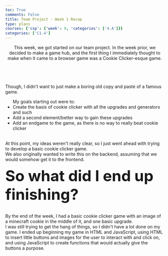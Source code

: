 ```yaml
---
toc: True
comments: False
title: Team Project - Week 1 Recap
type: plans
courses: {'csp': {'week': 9, 'categories': ['4.A']}}
categories: ['C1.4']
---
```

<header>This week, we got started on our team project. In the week prior, we decided to make a game hub, and the first thing I immediately thought to make when it came to a browser game was a Cookie Clicker-esque game.</header><br>
Though, I didn't want to just make a boring old copy and paste of a famous game.<br>
<ul>My goals starting out were to:
<li>Create the basis of cookie clicker with all the upgrades and generators and such</li>
<li>Add a second element/better way to gain these upgrades</li>
<li>Add an endgame to the game, as there is no way to really beat cookie clicker</li>
</ul><br>
At this point, my ideas weren't really clear, so I just went ahead with trying to develop a basic cookie clicker game.<br>
We also originally wanted to write this on the backend, assuming that we would somehow get it to the frontend.<br>

<strong><font size = 20>So what did I end up finishing?</font></strong>

<br>By the end of the week, I had a basic cookie clicker game with an image of a minecraft cookie in the middle of it, and one basic upgrade.<br>
I was still trying to get the hang of things, so I didn't have a lot done on my game. I ended up beginning my game in HTML and JavaScript, using HTML<br>
to insert little buttons and images for the user to interact with and click on, and using JavaScript to create functions that would actually give the buttons a purpose.